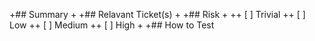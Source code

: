 +## Summary
 +
 +## Relavant Ticket(s)
 +
 +## Risk
 +
 ++ [ ] Trivial
 ++ [ ] Low
 ++ [ ] Medium
 ++ [ ] High
 +
 +## How to Test
